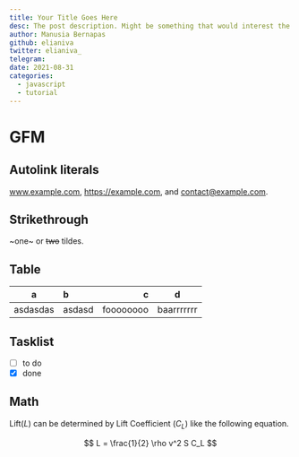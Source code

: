 ```yaml
---
title: Your Title Goes Here
desc: The post description. Might be something that would interest the reader in less than 100 words.
author: Manusia Bernapas
github: elianiva
twitter: elianiva_
telegram:
date: 2021-08-31
categories:
  - javascript
  - tutorial
---
```


# GFM

## Autolink literals

www.example.com, https://example.com, and contact@example.com.

## Strikethrough

~one~ or ~~two~~ tildes.

## Table

| a        | b      |         c |     d      |
| -------- | :----- | --------: | :--------: |
| asdasdas | asdasd | foooooooo | baarrrrrrr |

## Tasklist

- [ ] to do
- [x] done

## Math

Lift($L$) can be determined by Lift Coefficient ($C_L$) like the following equation.

$$
L = \frac{1}{2} \rho v^2 S C_L
$$
